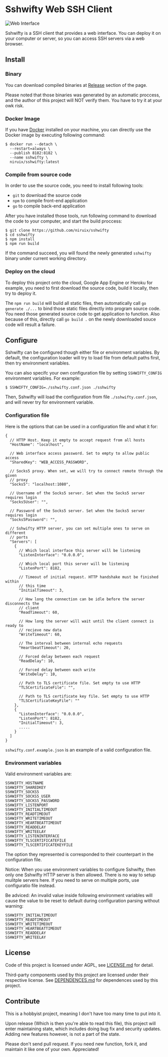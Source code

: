 # Sshwifty Web SSH Client

![Web Interface](Screenshot.png)

Sshwifty is a SSH client that provides a web interface. You can deploy it on
your computer or server, so you can access SSH servers via a web browser.

## Install

### Binary

You can download compiled binaries at [Release] section of the page.

Please noted that those binaries was generated by an automatic proccess, and the
author of this project will NOT verify them. You have to try it at your owk
risk.

[release]: https://github.com/niruix/sshwifty/releases

### Docker Image

If you have [Docker] installed on your machine, you can directly use the Docker
image by executing following command:

```
$ docker run --detach \
  --restart=always \
  --publish 8182:8182 \
  --name sshwifty \
  niruix/sshwifty:latest
```

[Docker]: https://www.docker.com

### Compile from source code

In order to use the source code, you need to install following tools:

- `git` to download the source code
- `npm` to compile front-end application
- `go` to compile back-end application

After you have installed those tools, run following command to download the code
to your computer, and start the build proccess:

```
$ git clone https://github.com/niruix/sshwifty
$ cd sshwifty
$ npm install
$ npm run build
```

If the command succeed, you will found the newly generated `sshwifty` binary
under current working directory.

### Deploy on the cloud

To deploy this project onto the cloud, Google App Engine or Heroku for example,
you need to first download the source code, build it locally, then try to deploy
it.

The `npm run build` will build all static files, then automatically call
`go generate ./...` to bind those static files directly into program source
code. You need those generated source code to get application to function. Also
because of this, directly call `go build .` on the newly downloaded souce code
will result a failure.

## Configure

Sshwifty can be configured though either file or environment variables. By
default, the configuration loader will try to load file from default paths
first, then try environment variables.

You can also specifc your own configuration file by setting `SSHWIFTY_CONFIG`
environment variables. For example:

```
$ SSHWIFTY_CONFIG=./sshwifty.conf.json ./sshwifty
```

Then, Sshwifty will load the configuration from file `./sshwifty.conf.json`, and
will never try for environment variable.

### Configuration file

Here is the options that can be used in a configuration file and what it for:

```
{
  // HTTP Host. Keep it empty to accept request from all hosts
  "HostName": "localhost",

  // Web interface access password. Set to empty to allow public access
  "SharedKey": "WEB_ACCESS_PASSWORD",

  // Socks5 proxy. When set, we will try to connect remote through the given
  // proxy
  "Socks5": "localhost:1080",

  // Username of the Socks5 server. Set when the Socks5 server requires login
  "Socks5User": "",

  // Password of the Socks5 server. Set when the Socks5 server requires login
  "Socks5Password": "",

  // Sshwifty HTTP server, you can set multiple ones to serve on different
  // ports
  "Servers": [
    {
      // Which local interface this server will be listening
      "ListenInterface": "0.0.0.0",

      // Which local port this server will be listening
      "ListenPort": 8182,

      // Timeout of initial request. HTTP handshake must be finished within
      // this time
      "InitialTimeout": 3,

      // How long the connection can be idle before the server disconnects the
      // client
      "ReadTimeout": 60,

      // How long the server will wait until the client connect is ready to
      // recieve new data
      "WriteTimeout": 60,

      // The interval between internal echo requests
      "HeartbeatTimeout": 20,

      // Forced delay between each request
      "ReadDelay": 10,

      // Forced delay between each write
      "WriteDelay": 10,

      // Path to TLS certificate file. Set empty to use HTTP
      "TLSCertificateFile": "",

      // Path to TLS certificate key file. Set empty to use HTTP
      "TLSCertificateKeyFile": ""
    },
    {
      "ListenInterface": "0.0.0.0",
      "ListenPort": 8182,
      "InitialTimeout": 3,
      .....
    }
  ]
}
```

`sshwifty.conf.example.json` is an example of a valid configuration file.

### Environment variables

Valid environment variables are:

```
SSHWIFTY_HOSTNAME
SSHWIFTY_SHAREDKEY
SSHWIFTY_SOCKS5
SSHWIFTY_SOCKS5_USER
SSHWIFTY_SOCKS5_PASSWORD
SSHWIFTY_LISTENPORT
SSHWIFTY_INITIALTIMEOUT
SSHWIFTY_READTIMEOUT
SSHWIFTY_WRITETIMEOUT
SSHWIFTY_HEARTBEATTIMEOUT
SSHWIFTY_READDELAY
SSHWIFTY_WRITEELAY
SSHWIFTY_LISTENINTERFACE
SSHWIFTY_TLSCERTIFICATEFILE
SSHWIFTY_TLSCERTIFICATEKEYFILE
```

The option they represented is corresponded to their counterpart in the
configuration file.

Notice: When you use environment variables to configure Sshwifty, then only one
Sshwifty HTTP server is then allowed. There is no way to setup mulitple servers
here. If you need to serve on multiple ports, use configuratio file instead.

Be adviced: An invalid value inside following environment variables will cause
the value to be reset to default during configuration parsing without warning:

```
SSHWIFTY_INITIALTIMEOUT
SSHWIFTY_READTIMEOUT
SSHWIFTY_WRITETIMEOUT
SSHWIFTY_HEARTBEATTIMEOUT
SSHWIFTY_READDELAY
SSHWIFTY_WRITEELAY
```

## License

Code of this project is licensed under AGPL, see [LICENSE.md] for detail.

Third-party components used by this project are licensed under their respective
license. See [DEPENDENCES.md] for dependences used by this project.

[LICENSE.md]: LICENSE.md
[DEPENDENCES.md]: DEPENDENCES.md

## Contribute

This is a hobbyist project, meaning I don't have too many time to put into it.

Upon release (Which is then you're able to read this file), this project will
enter maintaining state, which includes doing bug fix and security updates.
Adding new features however, is not a part of the state.

Please don't send pull request. If you need new function, fork it, and maintain
it like one of your own. Appreciated!